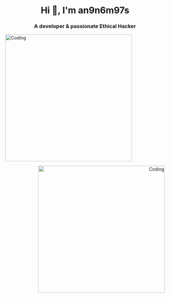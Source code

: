 <h1 align="center">Hi 👋, I'm an9n6m97s</h1>
<h3 align="center">A developer & passionate Ethical Hacker</h3>
<p align="left">
    <img alt="Coding" width="400" src="https://redlife.ro/images/Ethical_Hacker.gif">
</p>
<p align="right">
    <img alt="Coding" width="400" src="[https://redlife.ro/images/Ethical_Hacker.gif](https://www.google.com/url?sa=i&url=https%3A%2F%2Fedusera.org%2Fknow-about-ethical-hacking-and-its-aspects%2F&psig=AOvVaw1oAAE63K1Lcd4aw4B1kOyD&ust=1676655601550000&source=images&cd=vfe&ved=0CA8QjRxqFwoTCPD3tYDNmv0CFQAAAAAdAAAAABAI)">
</p>
